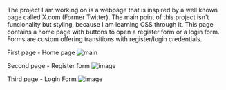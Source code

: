 The project I am working on is a webpage that is inspired by a well known page called X.com (Former Twitter). 
The main point of this project isn't funcionality but styling, because I am learning CSS through it. 
This page contains a home page with buttons to open a register form or a login form.
Forms are custom offering transitions with register/login credentials.

First page - Home page
![main](https://github.com/user-attachments/assets/597ccbf5-f812-4a95-8c90-eff64ab3462a)

Second page - Register form
![image](https://github.com/user-attachments/assets/75b65613-11c4-439e-8c2c-887f130926aa)

Third page - Login Form
![image](https://github.com/user-attachments/assets/c124a9e4-b1a6-442d-9368-6704b88c9103)
